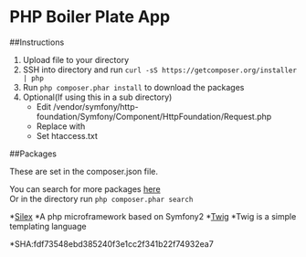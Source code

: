 PHP Boiler Plate App
==========

##Instructions

1. Upload file to your directory  
2. SSH into directory and run `curl -sS https://getcomposer.org/installer | php`    
3. Run `php composer.phar install` to download the packages 
4. Optional(If using this in a sub directory)
    * Edit /vendor/symfony/http-foundation/Symfony/Component/HttpFoundation/Request.php
    * Replace with 
    * Set htaccess.txt 

##Packages

These are set in the composer.json file.   

You can search for more packages [here](https://packagist.org/)  
Or in the directory run `php composer.phar search`

*[Silex](http://silex.sensiolabs.org/documentation/)
    *A php microframework based on Symfony2
*[Twig](http://twig.sensiolabs.org/documentation/)
    *Twig is a simple templating language

*SHA:fdf73548ebd385240f3e1cc2f341b22f74932ea7
